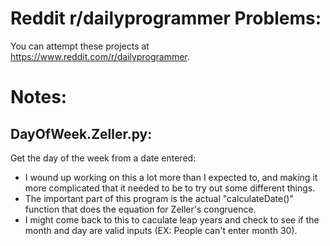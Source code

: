 # Reddit r/dailyprogrammer Problems:
You can attempt these projects at https://www.reddit.com/r/dailyprogrammer.

# Notes:
## DayOfWeek.Zeller.py:
Get the day of the week from a date entered:
* I wound up working on this a lot more than I expected to, and making it more complicated that it needed to be to try out some different things.
* The important part of this program is the actual "calculateDate()" function that does the equation for Zeller's congruence.
* I might come back to this to caculate leap years and check to see if the month and day are valid inputs (EX: People can't enter month 30).